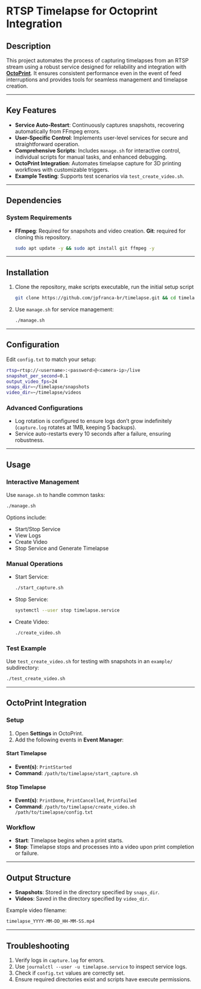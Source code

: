 # RTSP Timelapse for Octoprint Integration

## **Description**
This project automates the process of capturing timelapses from an RTSP stream using a robust service designed for reliability and integration with **[OctoPrint](https://octoprint.org/)**. It ensures consistent performance even in the event of feed interruptions and provides tools for seamless management and timelapse creation.

---

## **Key Features**
- **Service Auto-Restart**: Continuously captures snapshots, recovering automatically from FFmpeg errors.
- **User-Specific Control**: Implements user-level services for secure and straightforward operation.
- **Comprehensive Scripts**: Includes `manage.sh` for interactive control, individual scripts for manual tasks, and enhanced debugging.
- **OctoPrint Integration**: Automates timelapse capture for 3D printing workflows with customizable triggers.
- **Example Testing**: Supports test scenarios via `test_create_video.sh`.

---

## **Dependencies**

### **System Requirements**
- **FFmpeg**: Required for snapshots and video creation. **Git**: required for cloning this repository.
    ```bash
    sudo apt update -y && sudo apt install git ffmpeg -y
    ```  
---

## **Installation**

1. Clone the repository, make scripts executable, run the initial setup script
   ```bash
   git clone https://github.com/jpfranca-br/timelapse.git && cd timelapse && chmod +x *.sh && ./initial_setup.sh
   ```
2. Use `manage.sh` for service management:
   ```bash
   ./manage.sh
   ```

---

## **Configuration**

Edit `config.txt` to match your setup:
```bash
rtsp=rtsp://<username>:<password>@<camera-ip>/live
snapshot_per_second=0.1
output_video_fps=24
snaps_dir=~/timelapse/snapshots
video_dir=~/timelapse/videos
```

### **Advanced Configurations**
- Log rotation is configured to ensure logs don’t grow indefinitely (`capture.log` rotates at 1MB, keeping 5 backups).
- Service auto-restarts every 10 seconds after a failure, ensuring robustness.

---

## **Usage**

### **Interactive Management**
Use `manage.sh` to handle common tasks:
```bash
./manage.sh
```
Options include:
- Start/Stop Service
- View Logs
- Create Video
- Stop Service and Generate Timelapse

### **Manual Operations**
- Start Service:
  ```bash
  ./start_capture.sh
  ```
- Stop Service:
  ```bash
  systemctl --user stop timelapse.service
  ```
- Create Video:
  ```bash
  ./create_video.sh
  ```

### **Test Example**
Use `test_create_video.sh` for testing with snapshots in an `example/` subdirectory:
```bash
./test_create_video.sh
```

---

## **OctoPrint Integration**

### **Setup**
1. Open **Settings** in OctoPrint.
2. Add the following events in **Event Manager**:

#### **Start Timelapse**
- **Event(s)**: `PrintStarted`
- **Command**: `/path/to/timelapse/start_capture.sh`

#### **Stop Timelapse**
- **Event(s)**: `PrintDone`, `PrintCancelled`, `PrintFailed`
- **Command**: `/path/to/timelapse/create_video.sh /path/to/timelapse/config.txt`

### **Workflow**
- **Start**: Timelapse begins when a print starts.
- **Stop**: Timelapse stops and processes into a video upon print completion or failure.

---

## **Output Structure**
- **Snapshots**: Stored in the directory specified by `snaps_dir`.
- **Videos**: Saved in the directory specified by `video_dir`.

Example video filename:
```bash
timelapse_YYYY-MM-DD_HH-MM-SS.mp4
```

---

## **Troubleshooting**
1. Verify logs in `capture.log` for errors.
2. Use `journalctl --user -u timelapse.service` to inspect service logs.
3. Check if `config.txt` values are correctly set.
4. Ensure required directories exist and scripts have execute permissions.
